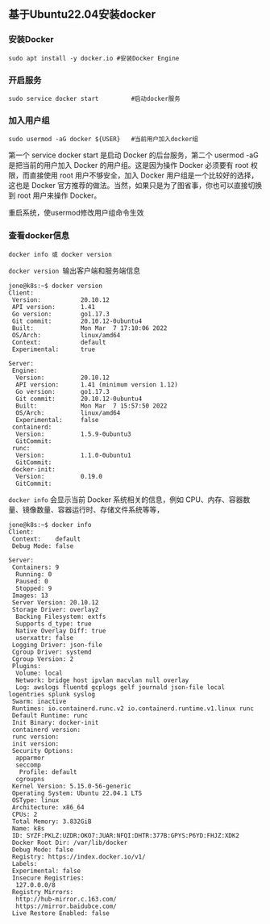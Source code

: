 ## 基于Ubuntu22.04安装docker

###  安装Docker

```
sudo apt install -y docker.io #安装Docker Engine
```



### 开启服务

```
sudo service docker start         #启动docker服务

```



### 加入用户组

```
sudo usermod -aG docker ${USER}   #当前用户加入docker组
```



第一个 service docker start 是启动 Docker 的后台服务，第二个 usermod -aG 是把当前的用户加入 Docker 的用户组。这是因为操作 Docker 必须要有 root 权限，而直接使用 root 用户不够安全，加入 Docker 用户组是一个比较好的选择，这也是 Docker 官方推荐的做法。当然，如果只是为了图省事，你也可以直接切换到 root 用户来操作 Docker。

重启系统，使usermod修改用户组命令生效

### 查看docker信息

```
docker info 或 docker version 
```

`docker version `输出客户端和服务端信息

```
jone@k8s:~$ docker version
Client:
 Version:           20.10.12
 API version:       1.41
 Go version:        go1.17.3
 Git commit:        20.10.12-0ubuntu4
 Built:             Mon Mar  7 17:10:06 2022
 OS/Arch:           linux/amd64
 Context:           default
 Experimental:      true

Server:
 Engine:
  Version:          20.10.12
  API version:      1.41 (minimum version 1.12)
  Go version:       go1.17.3
  Git commit:       20.10.12-0ubuntu4
  Built:            Mon Mar  7 15:57:50 2022
  OS/Arch:          linux/amd64
  Experimental:     false
 containerd:
  Version:          1.5.9-0ubuntu3
  GitCommit:
 runc:
  Version:          1.1.0-0ubuntu1
  GitCommit:
 docker-init:
  Version:          0.19.0
  GitCommit:

```

`docker info` 会显示当前 Docker 系统相关的信息，例如 CPU、内存、容器数量、镜像数量、容器运行时、存储文件系统等等，

```
jone@k8s:~$ docker info
Client:
 Context:    default
 Debug Mode: false

Server:
 Containers: 9
  Running: 0
  Paused: 0
  Stopped: 9
 Images: 13
 Server Version: 20.10.12
 Storage Driver: overlay2
  Backing Filesystem: extfs
  Supports d_type: true
  Native Overlay Diff: true
  userxattr: false
 Logging Driver: json-file
 Cgroup Driver: systemd
 Cgroup Version: 2
 Plugins:
  Volume: local
  Network: bridge host ipvlan macvlan null overlay
  Log: awslogs fluentd gcplogs gelf journald json-file local logentries splunk syslog
 Swarm: inactive
 Runtimes: io.containerd.runc.v2 io.containerd.runtime.v1.linux runc
 Default Runtime: runc
 Init Binary: docker-init
 containerd version:
 runc version:
 init version:
 Security Options:
  apparmor
  seccomp
   Profile: default
  cgroupns
 Kernel Version: 5.15.0-56-generic
 Operating System: Ubuntu 22.04.1 LTS
 OSType: linux
 Architecture: x86_64
 CPUs: 2
 Total Memory: 3.832GiB
 Name: k8s
 ID: SYZF:PKLZ:UZDR:OKO7:JUAR:NFQI:DHTR:377B:GPYS:P6YD:FHJZ:XDK2
 Docker Root Dir: /var/lib/docker
 Debug Mode: false
 Registry: https://index.docker.io/v1/
 Labels:
 Experimental: false
 Insecure Registries:
  127.0.0.0/8
 Registry Mirrors:
  http://hub-mirror.c.163.com/
  https://mirror.baidubce.com/
 Live Restore Enabled: false

```



